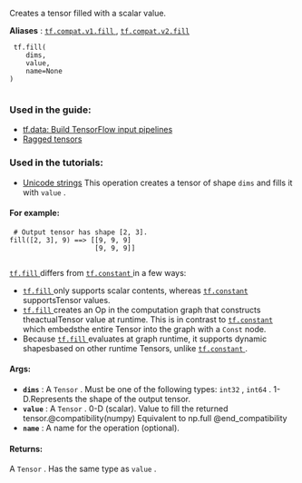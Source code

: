 Creates a tensor filled with a scalar value.

**Aliases** : [ `tf.compat.v1.fill` ](/api_docs/python/tf/fill), [ `tf.compat.v2.fill` ](/api_docs/python/tf/fill)

```
 tf.fill(
    dims,
    value,
    name=None
)
 
```

### Used in the guide:
- [tf.data: Build TensorFlow input pipelines](https://tensorflow.google.cn/guide/data)
- [Ragged tensors](https://tensorflow.google.cn/guide/ragged_tensor)


### Used in the tutorials:
- [Unicode strings](https://tensorflow.google.cn/tutorials/load_data/unicode)
This operation creates a tensor of shape  `dims`  and fills it with  `value` .

#### For example:


```
 # Output tensor has shape [2, 3].
fill([2, 3], 9) ==> [[9, 9, 9]
                     [9, 9, 9]]
 
```

[ `tf.fill` ](https://tensorflow.google.cn/api_docs/python/tf/fill) differs from [ `tf.constant` ](https://tensorflow.google.cn/api_docs/python/tf/constant) in a few ways:

- [ `tf.fill` ](https://tensorflow.google.cn/api_docs/python/tf/fill) only supports scalar contents, whereas [ `tf.constant` ](https://tensorflow.google.cn/api_docs/python/tf/constant) supportsTensor values.
- [ `tf.fill` ](https://tensorflow.google.cn/api_docs/python/tf/fill) creates an Op in the computation graph that constructs theactualTensor value at runtime. This is in contrast to [ `tf.constant` ](https://tensorflow.google.cn/api_docs/python/tf/constant) which embedsthe entire Tensor into the graph with a  `Const`  node.
- Because [ `tf.fill` ](https://tensorflow.google.cn/api_docs/python/tf/fill) evaluates at graph runtime, it supports dynamic shapesbased on other runtime Tensors, unlike [ `tf.constant` ](https://tensorflow.google.cn/api_docs/python/tf/constant).


#### Args:
- **`dims`** : A  `Tensor` . Must be one of the following types:  `int32` ,  `int64` . 1-D.Represents the shape of the output tensor.
- **`value`** : A  `Tensor` . 0-D (scalar). Value to fill the returned tensor.@compatibility(numpy) Equivalent to np.full @end_compatibility
- **`name`** : A name for the operation (optional).


#### Returns:
A  `Tensor` . Has the same type as  `value` .

